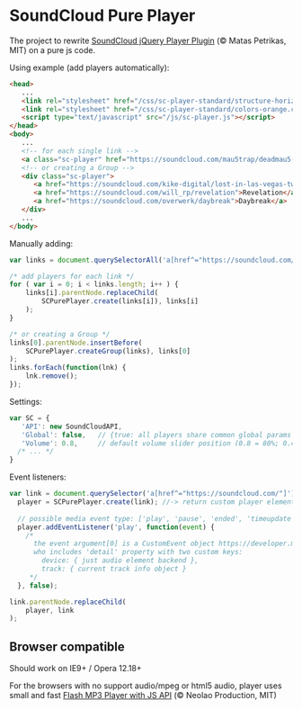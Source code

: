 # SoundCloud Pure Player
The project to rewrite [SoundCloud jQuery Player Plugin](https://github.com/soundcloud/soundcloud-custom-player) (© Matas Petrikas, MIT) on a pure js code.

Using example (add players automatically):
```html
<head>
   ...
   <link rel="stylesheet" href="/css/sc-player-standard/structure-horizontal.css" type="text/css">
   <link rel="stylesheet" href="/css/sc-player-standard/colors-orange.css" type="text/css">
   <script type="text/javascript" src="/js/sc-player.js"></script>
</head>
<body>
   ...
   <!-- for each single link -->
   <a class="sc-player" href="https://soundcloud.com/mau5trap/deadmau5-feat-chris-james-the">The Veldt</a>
   <!-- or creating a Group -->
   <div class="sc-player">
      <a href="https://soundcloud.com/kike-digital/lost-in-las-vegas-two-steps">Lost In Las Vegas</a>
      <a href="https://soundcloud.com/will_rp/revelation">Revelation</a>
      <a href="https://soundcloud.com/overwerk/daybreak">Daybreak</a>
   </div>
   ...
</body>
```

Manually adding:
```javascript
var links = document.querySelectorAll('a[href^="https://soundcloud.com/"]');

/* add players for each link */
for ( var i = 0; i < links.length; i++ ) {
    links[i].parentNode.replaceChild(
        SCPurePlayer.create(links[i]), links[i]
    );
}

/* or creating a Group */
links[0].parentNode.insertBefore(
    SCPurePlayer.createGroup(links), links[0]
);
links.forEach(function(lnk) {
    lnk.remove();
});
```

Settings:
```javascript
var SC = {
   'API': new SoundCloudAPI,
   'Global': false,   // {true: all players share common global params (volume), false: each player uses his own params (volume, timeline) }
   'Volume': 0.8,     // default volume slider position (0.8 = 80%; 0.425 = 42.5%; 1 = 100%; 0.07 = 7%; etc.)
  /* ... */
}
```

Event listeners:
```javascript
var link = document.querySelector('a[href^="https://soundcloud.com/"]'),
  player = SCPurePlayer.create(link); //-> return custom player element
  
  // possible media event type: ['play', 'pause', 'ended', 'timeupdate', 'volumechange', 'seeking', 'seeked', 'error']
  player.addEventListener('play', function(event) {
    /*
      the event argument[0] is a CustomEvent object https://developer.mozilla.org/en-US/docs/Web/API/CustomEvent
      who includes 'detail' property with two custom keys:
        device: { just audio element backend },
        track: { current track info object }
     */
  }, false);

link.parentNode.replaceChild(
    player, link
);
```

## Browser compatible
Should work on IE9+ / Opera 12.18+

For the browsers with no support audio/mpeg or html5 audio, player uses small and fast [Flash MP3 Player with JS API](http://flash-mp3-player.net/players/js/) (© Neolao Production, MIT)
